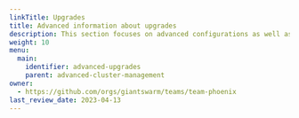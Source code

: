 ```yaml
---
linkTitle: Upgrades
title: Advanced information about upgrades
description: This section focuses on advanced configurations as well as most critical upgrades for Workload Clusters.
weight: 10
menu:
  main:
    identifier: advanced-upgrades
    parent: advanced-cluster-management
owner:
  - https://github.com/orgs/giantswarm/teams/team-phoenix
last_review_date: 2023-04-13
---
```

